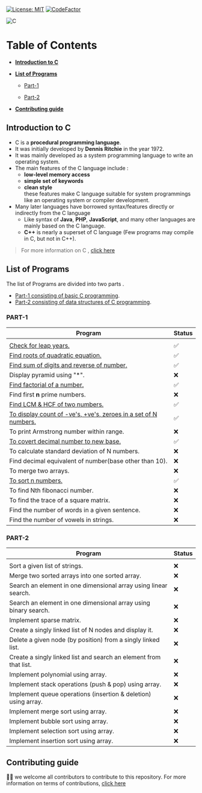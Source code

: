 [![License: MIT](https://img.shields.io/badge/License-MIT-blue.svg)](LICENSE)
[![CodeFactor](https://www.codefactor.io/repository/github/visrm/c-assignments/badge)](https://www.codefactor.io/repository/github/visrm/c-assignments)

![C](https://img.shields.io/badge/c-%2300599C.svg?style=for-the-badge&logo=c&logoColor=white)

# Table of Contents

- [**Introduction to C**](#introduction-to-c)

- [**List of Programs**](#list-of-programs)

  - [Part-1](#part-1)

  - [Part-2](#part-2)

- [**Contributing guide**](#contributing-guide)

## Introduction to C

- C is a **procedural programming language**.
- It was initially developed by **Dennis Ritchie** in the year 1972.
- It was mainly developed as a system programming language to write an operating system.
- The main features of the C language include :
  - **low-level memory access**
  - **simple set of keywords**
  - **clean style**<br>
    these features make C language suitable for system programmings like an operating system or compiler development.
- Many later languages have borrowed syntax/features directly or indirectly from the C language
  - Like syntax of **Java**, **PHP**, **JavaScript**, and many other languages are mainly based on the C language.
  - **C++** is nearly a superset of C language (Few programs may compile in C, but not in C++).

> For more information on C , [click here](https://www.geeksforgeeks.org/c-language-set-1-introduction/)

## List of Programs

The list of Programs are divided into two parts .

- [Part-1 consisting of basic C programming](#part-1).
- [Part-2 consisting of data structures of C programming](#part-2).

### PART-1

| Program                                                                                                      | Status |
| ------------------------------------------------------------------------------------------------------------ | ------ |
|                                                                                                              |        |
| <a href="Part-1/Leap-year.c">Check for leap years.</a>                                                       | ✅     |
| <a href="Part-1/Quadratic_root.c">Find roots of quadratic equation.</a>                                      | ✅     |
| <a href="Part-1/Sum-and-reverse_num.c">Find sum of digits and reverse of number.</a>                         | ✅     |
| Display pyramid using "*".                                                   | ❌     |
| <a href="Part-1/Factorial.c">Find factorial of a number.</a>                                                 | ✅     |
| Find first **n** prime numbers.                                               | ❌     |
| <a href="Part-1/Lcm_gcd.c">Find LCM & HCF of two numbers.</a>                                                | ✅     |
| <a href="Part-1/count_pos-neg-zero.c">To display count of -ve's, +ve's, zeroes in a set of N numbers.</a>    | ✅     |
| To print Armstrong number within range.                                       | ❌     |
| <a href="Part-1/Decimal-to-binary.c">To covert decimal number to new base.</a>                               | ✅     |
| To calculate standard deviation of N numbers.                                 | ❌     |
| Find decimal equivalent of number(base other than 10).                        | ❌     |
| To merge two arrays.                                                          | ❌     |
| <a href="Part-1/Sort_num.c">To sort n numbers.</a>                                                           | ✅     |
| To find Nth fibonacci number.                                                 | ❌     |
| To find the trace of a square matrix.                                         | ❌     |
| Find the number of words in a given sentence.                                 | ❌     |
| Find the number of vowels in strings.                                         | ❌     |

### PART-2

| Program                                                           | Status |
| ----------------------------------------------------------------- | ------ |
|                                                                   |        |
| Sort a given list of strings.                                     | ❌     |
| Merge two sorted arrays into one sorted array.                    | ❌     |
| Search an element in one dimensional array using linear search.   | ❌     |
| Search an element in one dimensional array using binary search.   | ❌     |
| Implement sparse matrix.                                          | ❌     |
| Create a singly linked list of N nodes and display it.            | ❌     |
| Delete a given node (by position) from a singly linked list.      | ❌     |
| Create a singly linked list and search an element from that list. | ❌     |
| Implement polynomial using array.                                 | ❌     |
| Implement stack operations (push & pop) using array.              | ❌     |
| Implement queue operations (insertion & deletion) using array.    | ❌     |
| Implement merge sort using array.                                 | ❌     |
| Implement bubble sort using array.                                | ❌     |
| Implement selection sort using array.                             | ❌     |
| Implement insertion sort using array.                             | ❌     |

## Contributing guide

🎉🎉 we welcome all contributors to contribute to this repository. For more information on terms of contributions, <a href="CONTRIBUTING.md">click here</a>
